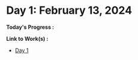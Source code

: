 # Day 1: February 13, 2024

**Today's Progress :** 

**Link to Work(s) :** 
 - [Day 1](resources/day1.md)

